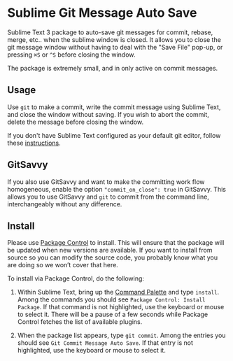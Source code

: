 # Sublime Git Message Auto Save
Sublime Text 3 package to auto-save git messages for commit, rebase, merge, etc.. when the sublime window is closed.
It allows you to close the git message window without having to deal with the "Save File" pop-up, or pressing `⌘S` or `^S` before closing the window.

The package is extremely small, and in only active on commit messages.


## Usage
Use `git` to make a commit, write the commit message using Sublime Text, and close the window without saving.
If you wish to abort the commit, delete the message before closing the window.

If you don't have Sublime Text configured as your default git editor, follow these [instructions](https://help.github.com/articles/associating-text-editors-with-git/#using-sublime-text-as-your-editor).


## GitSavvy
If you also use GitSavvy and want to make the committing work flow homogeneous, enable the option `"commit_on_close": true` in GitSavvy.
This allows you to use GitSavvy and `git` to commit from the command line, interchangeably without any difference.


## Install

Please use [Package Control](https://sublime.wbond.net/installation) to install. This will ensure that the package will be updated when new versions are available. If you want to install from source so you can modify the source code, you probably know what you are doing so we won’t cover that here.

To install via Package Control, do the following:

1. Within Sublime Text, bring up the [Command Palette](http://docs.sublimetext.info/en/sublime-text-3/extensibility/command_palette.html) and type `install`. Among the commands you should see `Package Control: Install Package`. If that command is not highlighted, use the keyboard or mouse to select it. There will be a pause of a few seconds while Package Control fetches the list of available plugins.

1. When the package list appears, type `git commit`. Among the entries you should see `Git Commit Message Auto Save`. If that entry is not highlighted, use the keyboard or mouse to select it.

